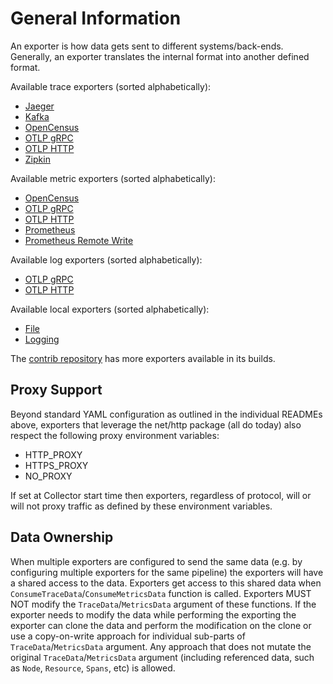 # General Information

An exporter is how data gets sent to different systems/back-ends. Generally, an
exporter translates the internal format into another defined format.

Available trace exporters (sorted alphabetically):

- [Jaeger](jaegerexporter/README.md)
- [Kafka](kafkaexporter/README.md)
- [OpenCensus](opencensusexporter/README.md)
- [OTLP gRPC](otlpexporter/README.md)
- [OTLP HTTP](otlphttpexporter/README.md)
- [Zipkin](zipkinexporter/README.md)

Available metric exporters (sorted alphabetically):

- [OpenCensus](opencensusexporter/README.md)
- [OTLP gRPC](otlpexporter/README.md)
- [OTLP HTTP](otlphttpexporter/README.md)
- [Prometheus](prometheusexporter/README.md)
- [Prometheus Remote Write](prometheusremotewriteexporter/README.md)

Available log exporters (sorted alphabetically):

- [OTLP gRPC](otlpexporter/README.md)
- [OTLP HTTP](otlphttpexporter/README.md)

Available local exporters (sorted alphabetically):

- [File](fileexporter/README.md)
- [Logging](loggingexporter/README.md)

The [contrib
repository](https://github.com/open-telemetry/opentelemetry-collector-contrib)
has more exporters available in its builds.

## Proxy Support

Beyond standard YAML configuration as outlined in the individual READMEs above,
exporters that leverage the net/http package (all do today) also respect the
following proxy environment variables:

- HTTP_PROXY
- HTTPS_PROXY
- NO_PROXY

If set at Collector start time then exporters, regardless of protocol,
will or will not proxy traffic as defined by these environment variables.

## Data Ownership

When multiple exporters are configured to send the same data (e.g. by configuring multiple
exporters for the same pipeline) the exporters will have a shared access to the data.
Exporters get access to this shared data when `ConsumeTraceData`/`ConsumeMetricsData`
function is called. Exporters MUST NOT modify the `TraceData`/`MetricsData` argument of
these functions. If the exporter needs to modify the data while performing the exporting
the exporter can clone the data and perform the modification on the clone or use a
copy-on-write approach for individual sub-parts of `TraceData`/`MetricsData` argument.
Any approach that does not mutate the original `TraceData`/`MetricsData` argument
(including referenced data, such as `Node`, `Resource`, `Spans`, etc) is allowed.
